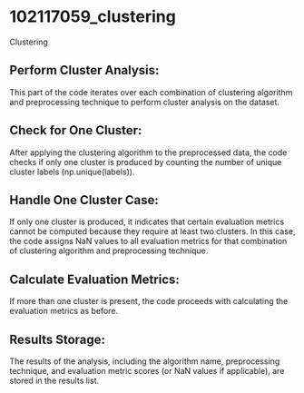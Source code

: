 # 102117059_clustering
Clustering
## Perform Cluster Analysis: 
This part of the code iterates over each combination of clustering algorithm and preprocessing technique to perform cluster analysis on the dataset.
## Check for One Cluster: 
After applying the clustering algorithm to the preprocessed data, the code checks if only one cluster is produced by counting the number of unique cluster labels (np.unique(labels)).
## Handle One Cluster Case: 
If only one cluster is produced, it indicates that certain evaluation metrics cannot be computed because they require at least two clusters. In this case, the code assigns NaN values to all evaluation metrics for that combination of clustering algorithm and preprocessing technique.
## Calculate Evaluation Metrics:
If more than one cluster is present, the code proceeds with calculating the evaluation metrics as before.
## Results Storage: 
The results of the analysis, including the algorithm name, preprocessing technique, and evaluation metric scores (or NaN values if applicable), are stored in the results list.
